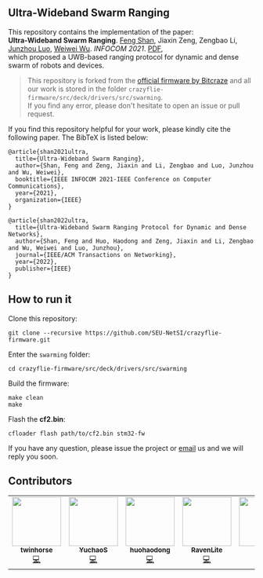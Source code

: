 ## Ultra-Wideband Swarm Ranging
This repository contains the implementation of the paper:  
**Ultra-Wideband Swarm Ranging**. [Feng Shan](http://twinhorse.net/), Jiaxin Zeng, Zengbao Li, [Junzhou Luo](https://cse.seu.edu.cn/2019/0102/c23024a257045/page.htm), [Weiwei Wu](https://cse.seu.edu.cn/2019/0103/c23024a257230/page.htm). *INFOCOM 2021*. [PDF](http://twinhorse.net/papers/SZLLW-INFOCOM21p.pdf),  
which proposed a UWB-based ranging protocol for dynamic and dense swarm of robots and devices.

> This repository is forked from the [official firmware by Bitcraze](https://github.com/bitcraze/crazyflie-firmware) and all our work is stored in the folder `crazyflie-firmware/src/deck/drivers/src/swarming`.  
> If you find any error, please don't hesitate to open an issue or pull request.

If you find this repository helpful for your work, please kindly cite the following paper. The BibTeX is listed below:

```
@article{shan2021ultra,
  title={Ultra-Wideband Swarm Ranging},
  author={Shan, Feng and Zeng, Jiaxin and Li, Zengbao and Luo, Junzhou and Wu, Weiwei},
  booktitle={IEEE INFOCOM 2021-IEEE Conference on Computer Communications},
  year={2021},
  organization={IEEE}
}

@article{shan2022ultra,
  title={Ultra-Wideband Swarm Ranging Protocol for Dynamic and Dense Networks},
  author={Shan, Feng and Huo, Haodong and Zeng, Jiaxin and Li, Zengbao and Wu, Weiwei and Luo, Junzhou},
  journal={IEEE/ACM Transactions on Networking},
  year={2022},
  publisher={IEEE}
}
```

## How to run it

Clone this repository:

```
git clone --recursive https://github.com/SEU-NetSI/crazyflie-firmware.git
```

Enter the `swarming` folder:

```
cd crazyflie-firmware/src/deck/drivers/src/swarming
```

Build the firmware:

```
make clean
make
```

Flash the **cf2.bin**:

```
cfloader flash path/to/cf2.bin stm32-fw
```

If you have any question, please issue the project or [email](mailto:shanfeng@seu.edu.cn) us and we will reply you soon.
## Contributors

<table>
    <tbody>
        <tr>
            <td align="center">
                <a href="https://github.com/twinhorse"><img alt="" src="https://avatars.githubusercontent.com/twinhorse"
                        width="100px;"><br><sub><b>twinhorse</b></sub></a><br><a
                    href="https://github.com/SEU-NetSI/crazyflie-firmware/commits?author=twinhorse" title="code">💻</a>
            </td> </a></td>
            <td align="center">
                <a href="https://github.com/YuchaoS"><img alt="" src="https://avatars.githubusercontent.com/YuchaoS"
                        width="100px;"><br><sub><b>YuchaoS</b></sub></a><br><a
                    href="https://github.com/SEU-NetSI/crazyflie-firmware/commits?author=YuchaoS" title="code">💻</a>
            </td> </a></td>
            <td align="center">
                <a href="https://github.com/huohaodong"><img alt=""
                        src="https://avatars.githubusercontent.com/huohaodong"
                        width="100px;"><br><sub><b>huohaodong</b></sub></a><br><a
                    href="https://github.com/SEU-NetSI/crazyflie-firmware/commits?author=huohaodong"
                    title="code">💻</a>
            </td> </a></td>
            <td align="center">
                <a href="https://github.com/RavenLite"><img alt="" src="https://avatars.githubusercontent.com/RavenLite"
                        width="100px;"><br><sub><b>RavenLite</b></sub></a><br><a
                    href="https://github.com/SEU-NetSI/crazyflie-firmware/commits?author=RavenLite" title="code">💻</a>
            </td> </a></td>
            <td align="center">
                <a href="https://github.com/aqqz"><img alt="" src="https://avatars.githubusercontent.com/aqqz"
                        width="100px;"><br><sub><b>aqqz</b></sub></a><br><a
                    href="https://github.com/SEU-NetSI/crazyflie-firmware/commits?author=aqqz" title="code">💻</a>
            </td> </a></td>            
            <td align="center">
                <a href="https://github.com/Withod"><img alt="" src="https://avatars.githubusercontent.com/Withod"
                        width="100px;"><br><sub><b>Withod</b></sub></a><br><a
                    href="https://github.com/SEU-NetSI/crazyflie-firmware/commits?author=Withod" title="code">💻</a>
            </td> </a></td>
        </tr>
    </tbody>
</table>

